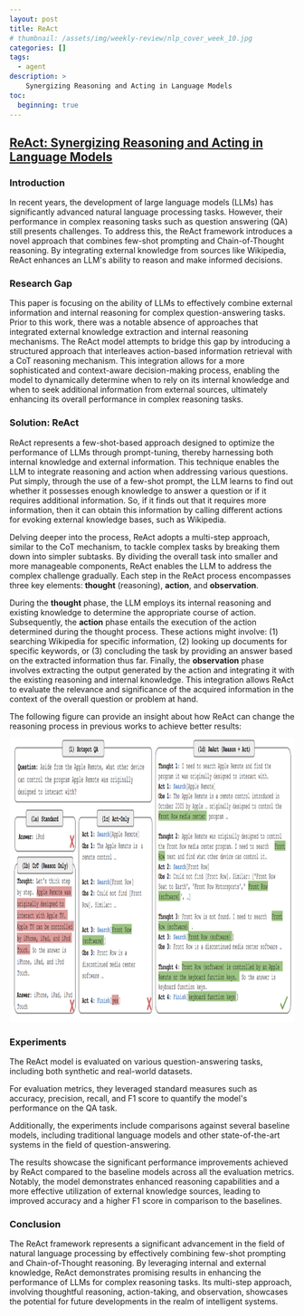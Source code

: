 ```yaml
---
layout: post
title: ReAct
# thumbnail: /assets/img/weekly-review/nlp_cover_week_10.jpg
categories: []
tags:
  - agent
description: >
    Synergizing Reasoning and Acting in Language Models
toc:
  beginning: true
---
```




## [ReAct: Synergizing Reasoning and Acting in Language Models][ReActPaper]


### Introduction

In recent years, the development of large language models (LLMs) has significantly advanced natural language processing tasks. However, their performance in complex reasoning tasks such as question answering (QA) still presents challenges. To address this, the ReAct framework introduces a novel approach that combines few-shot prompting and Chain-of-Thought reasoning. By integrating external knowledge from sources like Wikipedia, ReAct enhances an LLM's ability to reason and make informed decisions. 

### Research Gap

This paper is focusing on the ability of LLMs to effectively combine external information and internal reasoning for complex question-answering tasks. Prior to this work, there was a notable absence of approaches that integrated external knowledge extraction and internal reasoning mechanisms. The ReAct model attempts to bridge this gap by introducing a structured approach that interleaves action-based information retrieval with a CoT reasoning mechanism. This integration allows for a more sophisticated and context-aware decision-making process, enabling the model to dynamically determine when to rely on its internal knowledge and when to seek additional information from external sources, ultimately enhancing its overall performance in complex reasoning tasks.

### Solution: ReAct

ReAct represents a few-shot-based approach designed to optimize the performance of LLMs through prompt-tuning, thereby harnessing both internal knowledge and external information. This technique enables the LLM to integrate reasoning and action when addressing various questions. Put simply, through the use of a few-shot prompt, the LLM learns to find out whether it possesses enough knowledge to answer a question or if it requires additional information. So, if it finds out that it requires more information, then it can obtain this information by calling different actions for evoking external knowledge bases, such as Wikipedia.


Delving deeper into the process, ReAct adopts a multi-step approach, similar to the CoT mechanism, to tackle complex tasks by breaking them down into simpler subtasks. By dividing the overall task into smaller and more manageable components, ReAct enables the LLM to address the complex challenge gradually. Each step in the ReAct process encompasses three key elements: **thought** (reasoning), **action**, and **observation**.


During the **thought** phase, the LLM employs its internal reasoning and existing knowledge to determine the appropriate course of action. Subsequently, the **action** phase entails the execution of the action determined during the thought process. These actions might involve: (1) searching Wikipedia for specific information, (2) looking up documents for specific keywords, or (3) concluding the task by providing an answer based on the extracted information thus far. Finally, the **observation** phase involves extracting the output generated by the action and integrating it with the existing reasoning and internal knowledge. This integration allows ReAct to evaluate the relevance and significance of the acquired information in the context of the overall question or problem at hand.


The following figure can provide an insight about how ReAct can change the reasoning process in previous works to achieve better results:

<p style="text-align:center;"><img src="/assets/img/weekly-review/react_architecture.png" alt="The Architecture" width="850" height="500"></p>




### Experiments

The ReAct model is evaluated on various question-answering tasks, including both synthetic and real-world datasets.

For evaluation metrics, they leveraged standard measures such as accuracy, precision, recall, and F1 score to quantify the model's performance on the QA task. 

Additionally, the experiments include comparisons against several baseline models, including traditional language models and other state-of-the-art systems in the field of question-answering.


The results showcase the significant performance improvements achieved by ReAct compared to the baseline models across all the evaluation metrics. Notably, the model demonstrates enhanced reasoning capabilities and a more effective utilization of external knowledge sources, leading to improved accuracy and a higher F1 score in comparison to the baselines. 


### Conclusion

The ReAct framework represents a significant advancement in the field of natural language processing by effectively combining few-shot prompting and Chain-of-Thought reasoning. By leveraging internal and external knowledge, ReAct demonstrates promising results in enhancing the performance of LLMs for complex reasoning tasks. Its multi-step approach, involving thoughtful reasoning, action-taking, and observation, showcases the potential for future developments in the realm of intelligent systems.



[ReActPaper]: https://arxiv.org/pdf/2210.03629.pdf
[ReActSum]: /blog/2023/week-10/#react-synergizing-reasoning-and-acting-in-language-models
